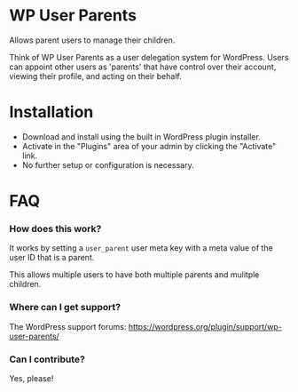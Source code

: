 # WP User Parents

Allows parent users to manage their children.

Think of WP User Parents as a user delegation system for WordPress. Users can appoint other users as 'parents' that have control over their account, viewing their profile, and acting on their behalf.

# Installation

* Download and install using the built in WordPress plugin installer.
* Activate in the "Plugins" area of your admin by clicking the "Activate" link.
* No further setup or configuration is necessary.

# FAQ

### How does this work?

It works by setting a `user_parent` user meta key with a meta value of the user ID that is a parent.

This allows multiple users to have both multiple parents and mulitple children.

### Where can I get support?

The WordPress support forums: https://wordpress.org/plugin/support/wp-user-parents/

### Can I contribute?

Yes, please!
